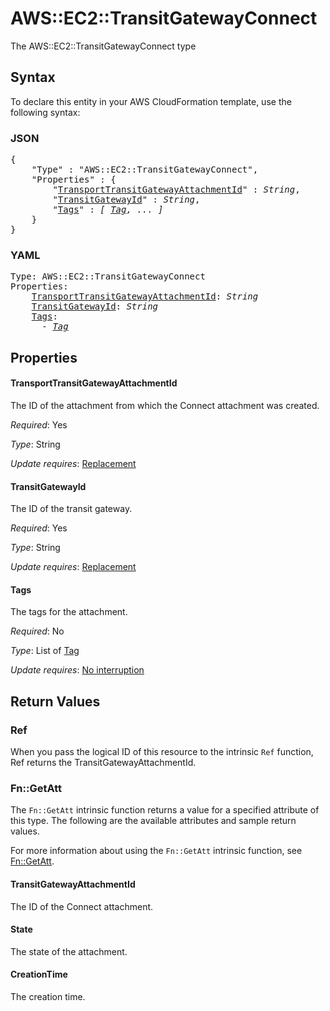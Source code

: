 # AWS::EC2::TransitGatewayConnect

The AWS::EC2::TransitGatewayConnect type

## Syntax

To declare this entity in your AWS CloudFormation template, use the following syntax:

### JSON

<pre>
{
    "Type" : "AWS::EC2::TransitGatewayConnect",
    "Properties" : {
        "<a href="#transporttransitgatewayattachmentid" title="TransportTransitGatewayAttachmentId">TransportTransitGatewayAttachmentId</a>" : <i>String</i>,
        "<a href="#transitgatewayid" title="TransitGatewayId">TransitGatewayId</a>" : <i>String</i>,
        "<a href="#tags" title="Tags">Tags</a>" : <i>[ <a href="tag.md">Tag</a>, ... ]</i>
    }
}
</pre>

### YAML

<pre>
Type: AWS::EC2::TransitGatewayConnect
Properties:
    <a href="#transporttransitgatewayattachmentid" title="TransportTransitGatewayAttachmentId">TransportTransitGatewayAttachmentId</a>: <i>String</i>
    <a href="#transitgatewayid" title="TransitGatewayId">TransitGatewayId</a>: <i>String</i>
    <a href="#tags" title="Tags">Tags</a>: <i>
      - <a href="tag.md">Tag</a></i>
</pre>

## Properties

#### TransportTransitGatewayAttachmentId

The ID of the attachment from which the Connect attachment was created.

_Required_: Yes

_Type_: String

_Update requires_: [Replacement](https://docs.aws.amazon.com/AWSCloudFormation/latest/UserGuide/using-cfn-updating-stacks-update-behaviors.html#update-replacement)

#### TransitGatewayId

The ID of the transit gateway.

_Required_: Yes

_Type_: String

_Update requires_: [Replacement](https://docs.aws.amazon.com/AWSCloudFormation/latest/UserGuide/using-cfn-updating-stacks-update-behaviors.html#update-replacement)

#### Tags

The tags for the attachment.

_Required_: No

_Type_: List of <a href="tag.md">Tag</a>

_Update requires_: [No interruption](https://docs.aws.amazon.com/AWSCloudFormation/latest/UserGuide/using-cfn-updating-stacks-update-behaviors.html#update-no-interrupt)

## Return Values

### Ref

When you pass the logical ID of this resource to the intrinsic `Ref` function, Ref returns the TransitGatewayAttachmentId.

### Fn::GetAtt

The `Fn::GetAtt` intrinsic function returns a value for a specified attribute of this type. The following are the available attributes and sample return values.

For more information about using the `Fn::GetAtt` intrinsic function, see [Fn::GetAtt](https://docs.aws.amazon.com/AWSCloudFormation/latest/UserGuide/intrinsic-function-reference-getatt.html).

#### TransitGatewayAttachmentId

The ID of the Connect attachment.

#### State

The state of the attachment.

#### CreationTime

The creation time.
